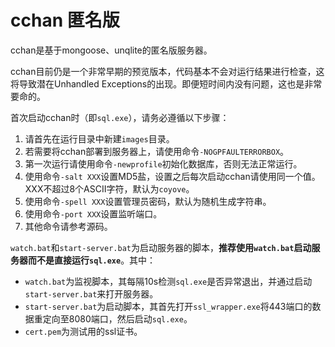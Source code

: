 cchan 匿名版
============

cchan是基于mongoose、unqlite的匿名版服务器。

cchan目前仍是一个非常早期的预览版本，代码基本不会对运行结果进行检查，这将导致潜在Unhandled Exceptions的出现。即便短时间内没有问题，这也是非常要命的。

首次启动cchan时（即`sql.exe`），请务必遵循以下步骤：

1. 请首先在运行目录中新建`images`目录。
2. 若需要将cchan部署到服务器上，请使用命令`-NOGPFAULTERRORBOX`。
3. 第一次运行请使用命令`-newprofile`初始化数据库，否则无法正常运行。
4. 使用命令`-salt XXX`设置MD5盐，设置之后每次启动cchan请使用同一个值。XXX不超过8个ASCII字符，默认为`coyove`。
5. 使用命令`-spell XXX`设置管理员密码，默认为随机生成字符串。
6. 使用命令`-port XXX`设置监听端口。
7. 其他命令请参考源码。

`watch.bat`和`start-server.bat`为启动服务器的脚本，**推荐使用`watch.bat`启动服务器而不是直接运行`sql.exe`**。其中：

* `watch.bat`为监视脚本，其每隔10s检测`sql.exe`是否异常退出，并通过启动`start-server.bat`来打开服务器。
* `start-server.bat`为启动脚本，其首先打开`ssl_wrapper.exe`将443端口的数据重定向至8080端口，然后启动`sql.exe`。
* `cert.pem`为测试用的ssl证书。